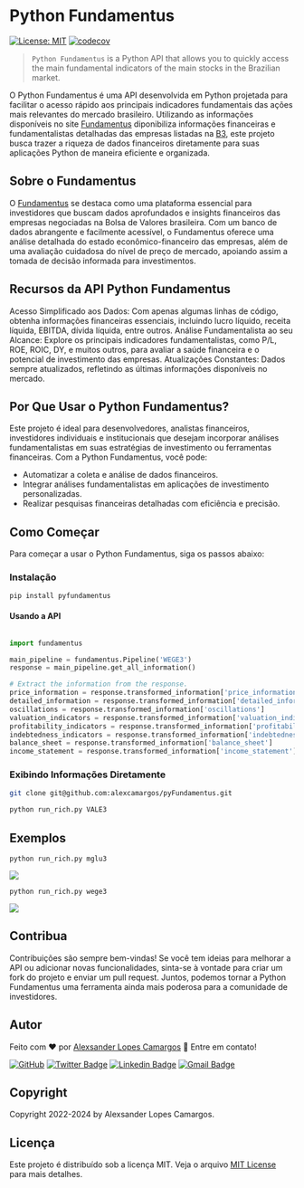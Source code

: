 # Python Fundamentus

[![License: MIT](https://img.shields.io/badge/License-MIT-green.svg)](LICENSE)
[![codecov](https://codecov.io/github/alexcamargos/pyFundamentus/branch/main/graph/badge.svg?token=44RJNBZZFQ)](https://codecov.io/github/alexcamargos/pyFundamentus)

> `Python Fundamentus` is a Python API that allows you to quickly access the main fundamental indicators of the main stocks in the Brazilian market.

O Python Fundamentus é uma API desenvolvida em Python projetada para facilitar o acesso rápido aos principais indicadores fundamentais das ações mais relevantes do mercado brasileiro. Utilizando as informações disponíveis no site [Fundamentus](https://www.fundamentus.com.br/) diponibiliza informações financeiras e fundamentalistas detalhadas das empresas listadas na [B3](https://www.b3.com.br/), este projeto busca trazer a riqueza de dados financeiros diretamente para suas aplicações Python de maneira eficiente e organizada.

## Sobre o Fundamentus

O [Fundamentus](https://www.fundamentus.com.br/) se destaca como uma plataforma essencial para investidores que buscam dados aprofundados e insights financeiros das empresas negociadas na Bolsa de Valores brasileira. Com um banco de dados abrangente e facilmente acessível, o Fundamentus oferece uma análise detalhada do estado econômico-financeiro das empresas, além de uma avaliação cuidadosa do nível de preço de mercado, apoiando assim a tomada de decisão informada para investimentos.

## Recursos da API Python Fundamentus

Acesso Simplificado aos Dados: Com apenas algumas linhas de código, obtenha informações financeiras essenciais, incluindo lucro líquido, receita líquida, EBITDA, dívida líquida, entre outros.
Análise Fundamentalista ao seu Alcance: Explore os principais indicadores fundamentalistas, como P/L, ROE, ROIC, DY, e muitos outros, para avaliar a saúde financeira e o potencial de investimento das empresas.
Atualizações Constantes: Dados sempre atualizados, refletindo as últimas informações disponíveis no mercado.

## Por Que Usar o Python Fundamentus?

Este projeto é ideal para desenvolvedores, analistas financeiros, investidores individuais e institucionais que desejam incorporar análises fundamentalistas em suas estratégias de investimento ou ferramentas financeiras. Com a Python Fundamentus, você pode:
- Automatizar a coleta e análise de dados financeiros.
- Integrar análises fundamentalistas em aplicações de investimento personalizadas.
- Realizar pesquisas financeiras detalhadas com eficiência e precisão.

## Como Começar
Para começar a usar o Python Fundamentus, siga os passos abaixo:

### Instalação

`pip install pyfundamentus`

#### Usando a API

```python

import fundamentus

main_pipeline = fundamentus.Pipeline('WEGE3')
response = main_pipeline.get_all_information()

# Extract the information from the response.
price_information = response.transformed_information['price_information']
detailed_information = response.transformed_information['detailed_information']
oscillations = response.transformed_information['oscillations']
valuation_indicators = response.transformed_information['valuation_indicators']
profitability_indicators = response.transformed_information['profitability_indicators']
indebtedness_indicators = response.transformed_information['indebtedness_indicators']
balance_sheet = response.transformed_information['balance_sheet']
income_statement = response.transformed_information['income_statement']
```

### Exibindo Informações Diretamente

```bash
git clone git@github.com:alexcamargos/pyFundamentus.git

python run_rich.py VALE3
```

## Exemplos

`python run_rich.py mglu3`

![](screenshot/mglu3.png)

`python run_rich.py wege3`

![](screenshot/wege3.png)

## Contribua

Contribuições são sempre bem-vindas! Se você tem ideias para melhorar a API ou adicionar novas funcionalidades, sinta-se à vontade para criar um fork do projeto e enviar um pull request. Juntos, podemos tornar a Python Fundamentus uma ferramenta ainda mais poderosa para a comunidade de investidores.

## Autor

Feito com :heart: por [Alexsander Lopes Camargos](https://github.com/alexcamargos) :wave: Entre em contato!

[![GitHub](https://img.shields.io/badge/-AlexCamargos-1ca0f1?style=flat-square&labelColor=1ca0f1&logo=github&logoColor=white&link=https://github.com/alexcamargos)](https://github.com/alexcamargos)
[![Twitter Badge](https://img.shields.io/badge/-@alcamargos-1ca0f1?style=flat-square&labelColor=1ca0f1&logo=twitter&logoColor=white&link=https://twitter.com/alcamargos)](https://twitter.com/alcamargos)
[![Linkedin Badge](https://img.shields.io/badge/-alexcamargos-1ca0f1?style=flat-square&logo=Linkedin&logoColor=white&link=https://www.linkedin.com/in/alexcamargos/)](https://www.linkedin.com/in/alexcamargos/)
[![Gmail Badge](https://img.shields.io/badge/-alcamargos@vivaldi.net-1ca0f1?style=flat-square&labelColor=1ca0f1&logo=Gmail&logoColor=white&link=mailto:alcamargos@vivaldi.net)](mailto:alcamargos@vivaldi.net)

## Copyright

Copyright 2022-2024 by Alexsander Lopes Camargos.

## Licença

Este projeto é distribuído sob a licença MIT. Veja o arquivo [MIT License](LICENSE) para mais detalhes.
